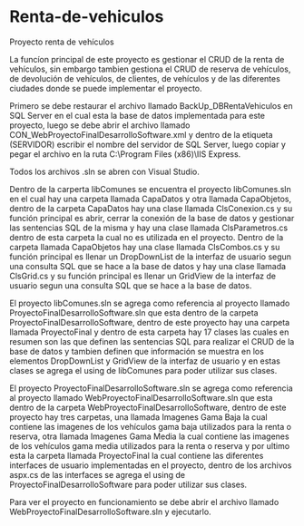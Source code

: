 # Renta-de-vehiculos
Proyecto renta de vehículos

La funcíon principal de este proyecto es gestionar el CRUD de la renta de vehículos, sin embargo tambien gestiona el CRUD de reserva de vehículos, de devolución de vehículos, de clientes, de vehículos y de las diferentes ciudades donde se puede implementar el proyecto.

Primero se debe restaurar el archivo llamado BackUp_DBRentaVehiculos en SQL Server en el cual esta la base de datos implementada para este proyecto, luego se debe abrir el archivo llamado CON_WebProyectoFinalDesarrolloSoftware.xml y dentro de la etiqueta (SERVIDOR) escribir el nombre del servidor de SQL Server, luego copiar y pegar el archivo en la ruta C:\Program Files (x86)\IIS Express.

Todos los archivos .sln se abren con Visual Studio.

Dentro de la carperta libComunes se encuentra el proyecto libComunes.sln en el cual hay una carpeta llamada CapaDatos y otra llamada CapaObjetos, dentro de la carpeta CapaDatos hay una clase llamada ClsConexion.cs y su función principal es abrir, cerrar la conexión de la base de datos y gestionar las sentencias SQL de la misma y hay una clase llamada ClsParametros.cs dentro de esta carpeta la cual no es utilizada en el proyecto. Dentro de la carpeta llamada CapaObjetos hay una clase llamada ClsCombos.cs y su función principal es llenar un DropDownList de la interfaz de usuario segun una consulta SQL que se hace a la base de datos y hay una clase llamada ClsGrid.cs y su función principal es llenar un GridView de la interfaz de usuario segun una consulta SQL que se hace a la base de datos.

El proyecto libComunes.sln se agrega como referencia al proyecto llamado ProyectoFinalDesarrolloSoftware.sln que esta dentro de la carpeta ProyectoFinalDesarrolloSoftware, dentro de este proyecto hay una carpeta llamada ProyectoFinal y dentro de esta carpeta hay 17 clases las cuales en resumen son las que definen las sentencias SQL para realizar el CRUD de la base de datos y tambien definen que información se muestra en los elementos DropDownList y GridView de la interfaz de usuario y en estas clases se agrega el using de libComunes para poder utilizar sus clases.

El proyecto ProyectoFinalDesarrolloSoftware.sln se agrega como referencia al proyecto llamado WebProyectoFinalDesarrolloSoftware.sln que esta dentro de la carpeta WebProyectoFinalDesarrolloSoftware, dentro de este proyecto hay tres carpetas, una llamada Imagenes Gama Baja la cual contiene las imagenes de los vehículos gama baja utilizados para la renta o reserva, otra llamada Imagenes Gama Media la cual contiene las imagenes de los vehículos gama media utilizados para la renta o reserva y por ultimo esta la carpeta llamada ProyectoFinal la cual contiene las diferentes interfaces de usuario implementadas en el proyecto, dentro de los archivos aspx.cs de las interfaces se agrega el using de ProyectoFinalDesarrolloSoftware para poder utilizar sus clases.

Para ver el proyecto en funcionamiento se debe abrir el archivo llamado WebProyectoFinalDesarrolloSoftware.sln y ejecutarlo.



